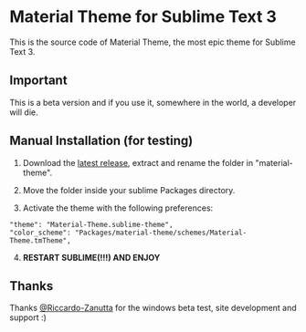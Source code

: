 # Material Theme for Sublime Text 3
This is the source code of Material Theme, the most epic theme for Sublime Text 3.


## Important
This is a beta version and if you use it, somewhere in the world, a developer will die.

## Manual Installation (for testing)

1. Download the [latest release](https://github.com/equinusocio/material-theme/releases/latest), extract and rename the folder in "material-theme".

2. Move the folder inside your sublime Packages directory.

3. Activate the theme with the following preferences:

```
"theme": "Material-Theme.sublime-theme",
"color_scheme": "Packages/material-theme/schemes/Material-Theme.tmTheme",
```

4. **RESTART SUBLIME(!!!) AND ENJOY**

## Thanks

Thanks [@Riccardo-Zanutta](https://github.com/Riccardo-Zanutta) for the windows beta test, site development and support :)